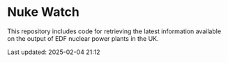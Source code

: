 # Nuke Watch

This repository includes code for retrieving the latest information available on the output of EDF nuclear power plants in the UK.

Last updated: 2025-02-04 21:12